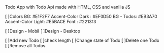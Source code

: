 Todo App with Todo Api made with HTML, CSS and vanilla JS

[ ]Colors
BG: #E1F2F7
Accent-Color Dark : #EF0D50
BG - Todos: #EB3A70
Accent-Color Light: #E5BACE
Font : #221313

[ ]Design - Mobil
[ ]Design - Desktop

[ ]Add new Todo
[ ]check length
[ ]Change state of Todo
[ ]Delete one Todo
[ ]Remove all Todos
